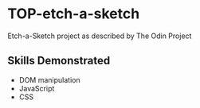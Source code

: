 # TOP-etch-a-sketch
Etch-a-Sketch project as described by The Odin Project

## Skills Demonstrated
* DOM manipulation
* JavaScript
* CSS
